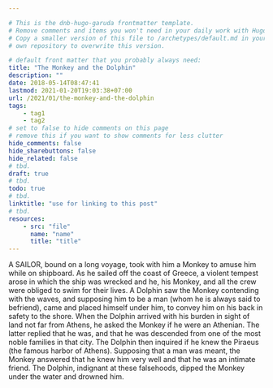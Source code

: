 ```yaml
---

# This is the dnb-hugo-garuda frontmatter template. 
# Remove comments and items you won't need in your daily work with Hugo.
# Copy a smaller version of this file to /archetypes/default.md in your
# own repository to overwrite this version.

# default front matter that you probably always need:
title: "The Monkey and the Dolphin"
description: ""
date: 2018-05-14T08:47:41
lastmod: 2021-01-20T19:03:38+07:00
url: /2021/01/the-monkey-and-the-dolphin
tags:
    - tag1
    - tag2
# set to false to hide comments on this page
# remove this if you want to show comments for less clutter
hide_comments: false
hide_sharebuttons: false
hide_related: false
# tbd.
draft: true
# tbd.
todo: true
# tbd.
linktitle: "use for linking to this post"
# tbd.
resources:
    - src: "file"
      name: "name"
      title: "title"
---
```

A SAILOR, bound on a long voyage, took with him a Monkey to amuse him while on shipboard. As he sailed off the coast of Greece, a violent tempest arose in which the ship was wrecked and he, his Monkey, and all the crew were obliged to swim for their lives. A Dolphin saw the Monkey contending with the waves, and supposing him to be a man (whom he is always said to befriend), came and placed himself under him, to convey him on his back in safety to the shore. When the Dolphin arrived with his burden in sight of land not far from Athens, he asked the Monkey if he were an Athenian. The latter replied that he was, and that he was descended from one of the most noble families in that city. The Dolphin then inquired if he knew the Piraeus (the famous harbor of Athens). Supposing that a man was meant, the Monkey answered that he knew him very well and that he was an intimate friend. The Dolphin, indignant at these falsehoods, dipped the Monkey under the water and drowned him.


